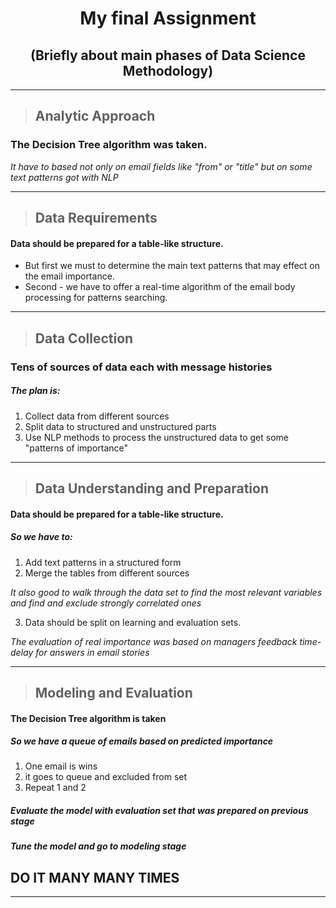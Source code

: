 
 <h1 align=center> My final Assignment </h1>

<h2 align=center> (Briefly about main phases of Data Science Methodology) </h2>  

---


> ## Analytic Approach

### The Decision Tree algorithm was taken. 

*It have to based not only on email fields like "from" or "title" but on some text patterns got with NLP*

---

> ## Data Requirements

#### Data should be prepared for a table-like structure. 
- But first we must to determine the main text patterns that may effect on the email importance. 
- Second - we have to offer a real-time algorithm of the email body processing for patterns searching.

---

> ## Data Collection

### Tens of sources of data each with message histories

##### The plan is:
1. Collect data from different sources
2. Split data to structured and unstructured parts
3. Use NLP methods to process the unstructured data to get some "patterns of importance"

---

> ## Data Understanding and Preparation

#### Data should be prepared for a table-like structure. 

##### So we have to:
1. Add text patterns in a structured form
2. Merge the tables from different sources

*It also good to walk through the data set to find the most relevant variables and find and exclude strongly correlated ones*

3. Data should be split on learning and evaluation sets. 

*The evaluation of real importance was based on managers feedback time-delay for answers in email stories*

---

> ## Modeling and Evaluation

#### The Decision Tree algorithm is taken

##### So we have a queue of emails based on predicted importance
1. One email is wins
2. it goes to queue and excluded from set
3. Repeat 1 and 2

##### Evaluate the model with evaluation set that was prepared on previous stage
##### Tune the model and go to modeling stage

## DO IT MANY MANY TIMES
---


```python

```
